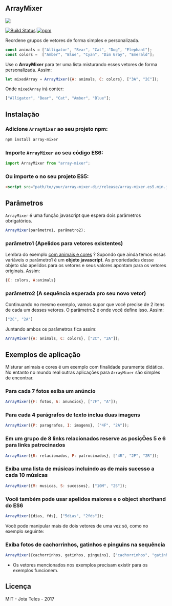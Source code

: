 ## ArrayMixer

<img src="https://s26.postimg.org/m0r34qpjt/kitchen-blender.png" align="center">

[![Build Status](https://travis-ci.org/teles/array-mixer.svg?branch=master)](https://travis-ci.org/teles/array-mixer)
[![npm](https://img.shields.io/npm/v/array-mixer.svg)]()

Reordene grupos de vetores de forma simples e personalizada.

```javascript 
const animals = ["Alligator", "Bear", "Cat", "Dog", "Elephant"];
const colors =  ["Amber", "Blue", "Cyan", "Dim Gray", "Emerald"]; 
```

Use o **ArrayMixer** para ter uma lista misturando esses vetores de forma personalizada. Assim:
 
```javascript 
let mixedArray = ArrayMixer({A: animals, C: colors}, ["3A", "2C"]);  
``` 

Onde `mixedArray` irá conter:

```javascript
["Alligator", "Bear", "Cat", "Amber", "Blue"];
```

## Instalação

### Adicione `ArrayMixer` ao seu projeto npm:

```bash
npm install array-mixer
```

### Importe `ArrayMixer` ao seu código ES6:

```javascript
import ArrayMixer from "array-mixer";
```

### Ou importe o no seu projeto ES5:

```html
<script src="path/to/your/array-mixer-dir/release/array-mixer.es5.min.js"></script>
```

## Parâmetros

`ArrayMixer` é uma função javascript que espera dois parâmetros obrigatórios.

```javascript 
ArrayMixer(parâmetro1, parâmetro2);
```

### parâmetro1 (Apelidos para vetores existentes)

Lembra do exemplo [com animais e cores](#arraymixer) ? Supondo que ainda temos essas variáveis o parâmetro1 é um **objeto javascript**.
As propriedades desse objeto são apelidos para os vetores e seus valores apontam para os vetores originais. Assim:

```javascript 
{C: colors, A:animals}
```

### parâmetro2 (A sequência esperada pro seu novo vetor)

Continuando no mesmo exemplo, vamos supor que você precise de 2 itens de cada um desses vetores. 
O parâmetro2 é onde você define isso. Assim:


```javascript 
["2C", "2A"]
```

Juntando ambos os parâmetros fica assim:

```javascript 
ArrayMixer({A: animals, C: colors}, ["2C", "2A"]);  
``` 

## Exemplos de aplicação 

Misturar animais e cores é um exemplo com finalidade puramente didática. No entanto no mundo real outras aplicações para `ArrayMixer` são simples de encontrar. 

### Para cada 7 fotos exiba um anúncio

```javascript 
ArrayMixer({F: fotos, A: anuncios}, ["7F", "A"]);            
```

### Para cada 4 parágrafos de texto inclua duas imagens

```javascript 
ArrayMixer({P: paragrafos, I: imagens}, ["4F", "2A"]);            
```

### Em um grupo de 8 links relacionados reserve as posiçÕes 5 e 6 para links patrocinados
 
```javascript 
ArrayMixer({R: relacionados, P: patrocinados}, ["4R", "2P", "2R"]);            
```
 
### Exiba uma lista de músicas incluindo as de mais sucesso a cada 10 músicas
 
```javascript 
ArrayMixer({M: musicas, S: sucessos}, ["10M", "2S"]);            
```

### Você também pode usar apelidos maiores e o object shorthand do ES6
 
```javascript 
ArrayMixer({dias, fds}, ["5dias", "2fds"]);            
```

Você pode manipular mais de dois vetores de uma vez só, como no exemplo seguinte:

 
### Exiba fotos de cachorrinhos, gatinhos e pinguins na sequência

```javascript 
ArrayMixer({cachorrinhos, gatinhos, pinguins}, ["cachorrinhos", "gatinhos", "pinguins"]);            
``` 

* Os vetores mencionados nos exemplos precisam existir para os exemplos funcionem.
 
## Licença

MIT - Jota Teles - 2017

